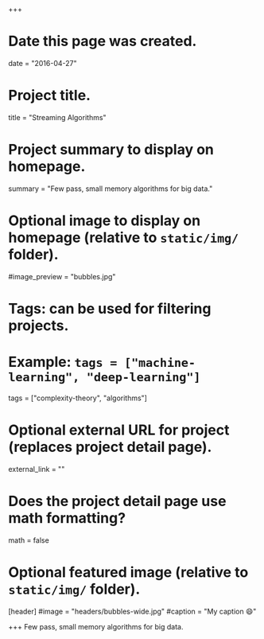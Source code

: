 +++
# Date this page was created.
date = "2016-04-27"

# Project title.
title = "Streaming Algorithms"

# Project summary to display on homepage.
summary = "Few pass, small memory algorithms for big data."

# Optional image to display on homepage (relative to `static/img/` folder).
#image_preview = "bubbles.jpg"

# Tags: can be used for filtering projects.
# Example: `tags = ["machine-learning", "deep-learning"]`
tags = ["complexity-theory", "algorithms"]

# Optional external URL for project (replaces project detail page).
external_link = ""

# Does the project detail page use math formatting?
math = false

# Optional featured image (relative to `static/img/` folder).
[header]
#image = "headers/bubbles-wide.jpg"
#caption = "My caption :smile:"

+++
Few pass, small memory algorithms for big data.

